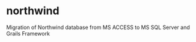 northwind
=========

Migration of  Northwind database from MS ACCESS to MS SQL Server and Grails Framework
